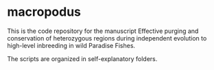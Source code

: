 # macropodus

This is the code repository for the manuscript Effective purging and conservation of heterozygous regions during independent evolution to high-level inbreeding in wild Paradise Fishes.

The scripts are organized in self-explanatory folders.
